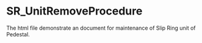 # SR_UnitRemoveProcedure
The html file demonstrate an document for maintenance of Slip Ring unit of Pedestal. 
